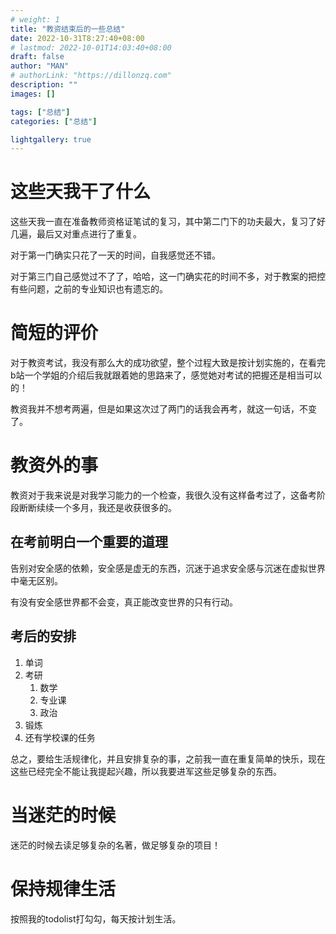 ```yaml
---
# weight: 1
title: "教资结束后的一些总结"
date: 2022-10-31T8:27:40+08:00
# lastmod: 2022-10-01T14:03:40+08:00
draft: false
author: "MAN"
# authorLink: "https://dillonzq.com"
description: ""
images: []

tags: ["总结"]
categories: ["总结"]

lightgallery: true
---
```


# 这些天我干了什么

这些天我一直在准备教师资格证笔试的复习，其中第二门下的功夫最大，复习了好几遍，最后又对重点进行了重复。

对于第一门确实只花了一天的时间，自我感觉还不错。

对于第三门自己感觉过不了了，哈哈，这一门确实花的时间不多，对于教案的把控有些问题，之前的专业知识也有遗忘的。

# 简短的评价

对于教资考试，我没有那么大的成功欲望，整个过程大致是按计划实施的，在看完b站一个学姐的介绍后我就跟着她的思路来了，感觉她对考试的把握还是相当可以的！

教资我并不想考两遍，但是如果这次过了两门的话我会再考，就这一句话，不变了。

# 教资外的事

教资对于我来说是对我学习能力的一个检查，我很久没有这样备考过了，这备考阶段断断续续一个多月，我还是收获很多的。

## 在考前明白一个重要的道理

告别对安全感的依赖，安全感是虚无的东西，沉迷于追求安全感与沉迷在虚拟世界中毫无区别。

有没有安全感世界都不会变，真正能改变世界的只有行动。

## 考后的安排
1. 单词
2. 考研
   1. 数学
   2. 专业课
   3. 政治
3. 锻炼
4. 还有学校课的任务


总之，要给生活规律化，并且安排复杂的事，之前我一直在重复简单的快乐，现在这些已经完全不能让我提起兴趣，所以我要进军这些足够复杂的东西。

# 当迷茫的时候

迷茫的时候去读足够复杂的名著，做足够复杂的项目！

# 保持规律生活

按照我的todolist打勾勾，每天按计划生活。